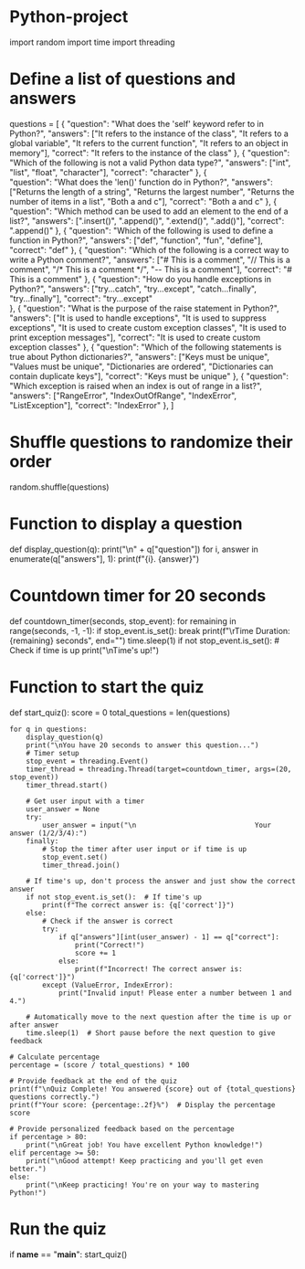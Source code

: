 # Python-project
import random
import time
import threading

# Define a list of questions and answers
questions = [
    {
        "question": "What does the 'self' keyword refer to in Python?", 
        "answers": ["It refers to the instance of the class", "It refers to a global variable", "It refers to the current function", "It refers to an object in memory"],
        "correct": "It refers to the instance of the class"
    },
    {
        "question": "Which of the following is not a valid Python data type?",
        "answers": ["int", "list", "float", "character"],
        "correct":  "character"
    },
    {   
        "question": "What does the 'len()' function do in Python?",
        "answers": ["Returns the length of a string", "Returns the largest number", "Returns the number of items in a list", "Both a and c"],
        "correct": "Both a and c"
    },
    {
        "question": "Which method can be used to add an element to the end of a list?",
        "answers": [".insert()", ".append()", ".extend()", ".add()"],
        "correct": ".append()"
    },
    {
        "question": "Which of the following is used to define a function in Python?",
        "answers": ["def", "function", "fun", "define"],
        "correct": "def"
    },
    {
        "question": "Which of the following is a correct way to write a Python comment?",
        "answers": ["# This is a comment", "// This is a comment", "/* This is a comment */", "-- This is a comment"],
        "correct":  "# This is a comment"
    },
    {
        "question": "How do you handle exceptions in Python?",
        "answers": ["try...catch", "try...except", "catch...finally", "try...finally"],
        "correct": "try...except"     
    },
    {
        "question": "What is the purpose of the raise statement in Python?",
        "answers": ["It is used to handle exceptions", "It is used to suppress exceptions", "It is used to create custom exception classes", "It is used to print exception messages"],
        "correct": "It is used to create custom exception classes"
    },
    {
        "question": "Which of the following statements is true about Python dictionaries?",
        "answers": ["Keys must be unique", "Values must be unique", "Dictionaries are ordered", "Dictionaries can contain duplicate keys"],
        "correct": "Keys must be unique"
    },
    {
        "question": "Which exception is raised when an index is out of range in a list?", 
        "answers": ["RangeError", "IndexOutOfRange", "IndexError", "ListException"], 
        "correct": "IndexError"
    },
]

# Shuffle questions to randomize their order
random.shuffle(questions)

# Function to display a question
def display_question(q):
    print("\n" + q["question"])
    for i, answer in enumerate(q["answers"], 1):
        print(f"{i}. {answer}")

# Countdown timer for 20 seconds
def countdown_timer(seconds, stop_event):
    for remaining in range(seconds, -1, -1):
        if stop_event.is_set():
            break
        print(f"\rTime Duration: {remaining} seconds", end="")
        time.sleep(1)
    if not stop_event.is_set():  # Check if time is up
        print("\nTime's up!")

# Function to start the quiz
def start_quiz():
    score = 0
    total_questions = len(questions)
    
    for q in questions:
        display_question(q)
        print("\nYou have 20 seconds to answer this question...")
        # Timer setup
        stop_event = threading.Event()
        timer_thread = threading.Thread(target=countdown_timer, args=(20, stop_event))
        timer_thread.start()
        
        # Get user input with a timer
        user_answer = None
        try:
            user_answer = input("\n                             Your answer (1/2/3/4):")
        finally:
            # Stop the timer after user input or if time is up
            stop_event.set()
            timer_thread.join()
        
        # If time's up, don't process the answer and just show the correct answer
        if not stop_event.is_set():  # If time's up
            print(f"The correct answer is: {q['correct']}")
        else:
            # Check if the answer is correct
            try:
                if q["answers"][int(user_answer) - 1] == q["correct"]:
                    print("Correct!")
                    score += 1
                else:
                    print(f"Incorrect! The correct answer is: {q['correct']}")
            except (ValueError, IndexError):
                print("Invalid input! Please enter a number between 1 and 4.")
        
        # Automatically move to the next question after the time is up or after answer
        time.sleep(1)  # Short pause before the next question to give feedback

    # Calculate percentage
    percentage = (score / total_questions) * 100

    # Provide feedback at the end of the quiz
    print(f"\nQuiz Complete! You answered {score} out of {total_questions} questions correctly.")
    print(f"Your score: {percentage:.2f}%")  # Display the percentage score
    
    # Provide personalized feedback based on the percentage
    if percentage > 80:
        print("\nGreat job! You have excellent Python knowledge!")
    elif percentage >= 50:
        print("\nGood attempt! Keep practicing and you'll get even better.")
    else:
        print("\nKeep practicing! You're on your way to mastering Python!")

# Run the quiz
if __name__ == "__main__":
    start_quiz()
